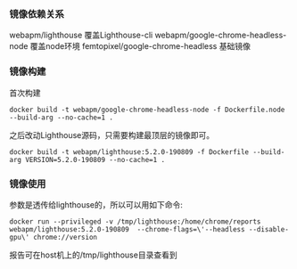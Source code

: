 ### 镜像依赖关系
webapm/lighthouse 覆盖Lighthouse-cli
    webapm/google-chrome-headless-node 覆盖node环境
        femtopixel/google-chrome-headless 基础镜像

### 镜像构建
首次构建
```
docker build -t webapm/google-chrome-headless-node -f Dockerfile.node --build-arg --no-cache=1 .
```

之后改动Lighthouse源码，只需要构建最顶层的镜像即可。
```
docker build -t webapm/lighthouse:5.2.0-190809 -f Dockerfile --build-arg VERSION=5.2.0-190809 --no-cache=1 .
```

### 镜像使用
参数是透传给lighthouse的，所以可以用如下命令:
```
docker run --privileged -v /tmp/lighthouse:/home/chrome/reports webapm/lighthouse:5.2.0-190809  --chrome-flags=\'--headless --disable-gpu\' chrome://version
```
报告可在host机上的/tmp/lighthouse目录查看到